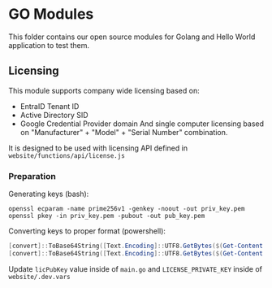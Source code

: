 # GO Modules
This folder contains our open source modules for Golang and Hello World application to test them.

## Licensing
This module supports company wide licensing based on:
* EntraID Tenant ID
* Active Directory SID
* Google Credential Provider domain
And single computer licensing based on "Manufacturer" + "Model" + "Serial Number" combination.

It is designed to be used with licensing API defined in `website/functions/api/license.js`


### Preparation
Generating keys (bash):
```shell
openssl ecparam -name prime256v1 -genkey -noout -out priv_key.pem
openssl pkey -in priv_key.pem -pubout -out pub_key.pem
```

Converting keys to proper format (powershell):
```powershell
[convert]::ToBase64String([Text.Encoding]::UTF8.GetBytes($(Get-Content .\pub_key.pem -Raw)))
[convert]::ToBase64String([Text.Encoding]::UTF8.GetBytes($(Get-Content .\priv_key.pem -Raw)))
```

Update `licPubKey` value inside of `main.go` and `LICENSE_PRIVATE_KEY` inside of `website/.dev.vars`
